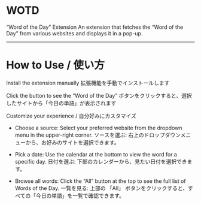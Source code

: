 # WOTD
“Word of the Day” Extension An extension that fetches the “Word of the Day” from various websites and displays it in a pop-up.

--- 
# How to Use / 使い方

Install the extension manually
拡張機能を手動でインストールします

Click the button to see the “Word of the Day”
ボタンをクリックすると、選択したサイトから「今日の単語」が表示されます

Customize your experience / 自分好みにカスタマイズ

- Choose a source: Select your preferred website from the dropdown menu in the upper-right corner.
ソースを選ぶ: 右上のドロップダウンメニューから、お好みのサイトを選択できます。

- Pick a date: Use the calendar at the bottom to view the word for a specific day.
日付を選ぶ: 下部のカレンダーから、見たい日付を選択できます。

- Browse all words: Click the “All” button at the top to see the full list of Words of the Day.
一覧を見る: 上部の 「All」 ボタンをクリックすると、すべての「今日の単語」を一覧で確認できます。
